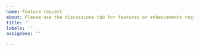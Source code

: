 ```yaml
---
name: Feature request
about: Please use the discussions tab for features or enhancements requests.
title: ''
labels: ''
assignees: ''

---
```


<!--
Please use the discussions tab for features or improvements request.
-->
